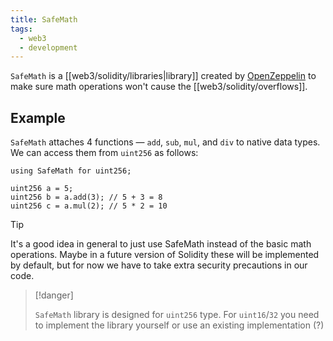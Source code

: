 ```yaml
---
title: SafeMath
tags:
  - web3
  - development
---
```


`SafeMath` is a [[web3/solidity/libraries|library]] created by [OpenZeppelin](https://www.openzeppelin.com/) to make sure math operations won't cause the [[web3/solidity/overflows]].

## Example

`SafeMath` attaches 4 functions — `add`, `sub`, `mul`, and `div` to native data types. We can access them from `uint256` as follows:

```
using SafeMath for uint256;

uint256 a = 5;
uint256 b = a.add(3); // 5 + 3 = 8
uint256 c = a.mul(2); // 5 * 2 = 10
```

> [!tip]
>
> It's a good idea in general to just use SafeMath instead of the basic math operations. Maybe in a future version of Solidity these will be implemented by default, but for now we have to take extra security precautions in our code.

> [!danger]
>
> `SafeMath` library is designed for `uint256` type. For `uint16`/`32` you need to implement the library yourself or use an existing implementation (?)

